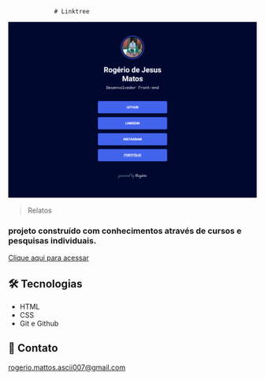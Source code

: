                  # Linktree

![preview](./.github/preview.png)        

> Relatos 

### projeto construído com conhecimentos através de cursos e pesquisas individuais.

[Clique aqui para acessar](https://rogerio1rg.github.io/linktree/)

## 🛠 Tecnologias

- HTML
- CSS
- Git e Github

## 📧 Contato

rogerio.mattos.ascii007@gmail.com